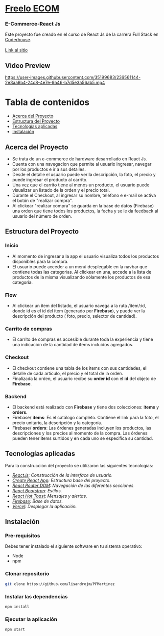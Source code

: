 # <a href="https://pf-martinez.vercel.app/" target="_blank">Freelo ECOM</a>

<div>
  <h3>E-Commerce-React Js</h3>
  <p>
    Este proyecto fue creado en el curso de React Js de la carrera Full Stack en <a href="https://www.coderhouse.com/"target="_blank">Coderhouse</a>.
    <br />
    <br />
    <a href="https://pf-martinez.vercel.app/" target="_blank">Link al sitio</a>
  </p>
</div>

## Video Preview


https://user-images.githubusercontent.com/35199683/236561144-2e3aa8b4-24c8-4e7e-9a46-b7d5e3a56ab5.mp4


# Tabla de contenidos

- [Acerca del Proyecto](#acerca-del-proyecto)
- [Estructura del Proyecto](#estructura-del-proyecto)
- [Tecnologías aplicadas](#tecnologías-aplicadas)
- [Instalación](#instalación)

## Acerca del Proyecto

- Se trata de un e-commerce de hardware desarrollado en React Js.
- Cuenta con una navegacion que permite al usuario ingresar, navegar por los productos e ir a sus detalles.
- Desde el detalle el usuario puede ver la descripción, la foto, el precio y puede ingresar el producto al
  carrito.
- Una vez que el carrito tiene al menos un producto, el usuario puede visualizar un listado de la orden y el precio total.
- Durante el Checkout, al ingresar su nombre, teléfono e e-mail se activa el botón de "realizar compra".
- Al clickear "realizar compra" se guarda en la base de datos (Firebase) una orden que tiene todos los productos, la fecha y se le da feedback al usuario del número de orden.

## Estructura del Proyecto

### Inicio

- Al momento de ingresar a la app el usuario visualiza todos los productos disponibles para la compra.
- El usuario puede acceder a un menú desplegable en la navbar que contiene todas las categorías. Al clickear en una, accede a la lista de productos de la misma visualizando sólamente los productos de esa categoría.

### Flow

- Al clickear un ítem del listado, el usuario navega a la ruta /item/:id, donde
  id es el id del item (generado por **Firebase**), y puede ver la descripción del producto (
  foto, precio, selector de cantidad).

### Carrito de compras

- El carrito de compras es accesible durante toda la experiencia y tiene una indicación de la cantidad de items incluidos agregados.

### Checkout

- El checkout contiene una tabla de los items con sus cantidades, el detalle de cada artículo, el precio y el total de la orden.
- Finalizada la orden, el usuario recibe su **order id** con el **id** del objeto de **Firebase**.

### Backend

- El backend está realizado con **Firebase** y tiene dos colecciones: **items** y **orders**.
- Firebase/ **items**: Es el catálogo completo. Contiene el link para la foto, el precio unitario, la descripción y la categoría.
- Firebase/ **orders**: Las órdenes generadas incluyen los productos, las descripciones y los precios al momento de la compra. Las órdenes pueden tener items surtidos y en cada uno se especifica su cantidad.

## Tecnologías aplicadas

Para la construcción del proyecto se utilizaron las siguientes tecnologías:

- _[React.js](https://reactjs.org/):_ _Construcción de la interface de usuario._
- _[Create React App](https://create-react-app.dev/):_ _Estructura base del proyecto._
- _[React Router DOM](https://www.npmjs.com/package/react-router-dom):_ _Navegación de las diferentes secciones._
- _[React Bootstrap](https://react-bootstrap.github.io/):_ _Estilos._
- _[React Hot Toast](https://www.npmjs.com/package/react-hot-toast/):_ _Mensajes y alertas._
- _[Firebase](https://firebase.google.com/):_ _Base de datos._
- _[Vercel](https://vercel.com/):_ _Desplegar la aplicación._

## Instalación

### Pre-requisitos

Debes tener instalado el siguiente software en tu sistema operativo:

- Node
- npm

### Clonar repositorio

```bash
git clone https://github.com/lisandrojm/PFMartinez
```

### Instalar las dependencias

```bash
npm install
```

### Ejecutar la aplicación

```bash
npm start
```
